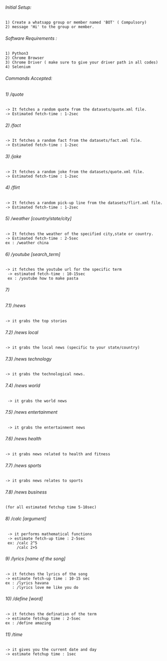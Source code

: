 
###### Initial Setup:
```
1) Create a whatsapp group or member named 'BOT' ( Compulsory)
2) message 'Hi' to the group or member.
```

###### Software Requirements :
```
1) Python3
2) Chrome Browser
3) Chrome Driver ( make sure to give your driver path in all codes)
4) Selenium
```

###### Commands Accepted:

###### 1) /quote 
```
-> It fetches a random quote from the datasets/quote.xml file.
-> Estimated fetch-time : 1-2sec
```

###### 2) /fact
```
-> It fetches a random fact from the datasets/fact.xml file.
-> Estimated fetch-time : 1-2sec
```

###### 3) /joke
```
-> It fetches a random joke from the datasets/quote.xml file.
-> Estimated fetch-time : 1-2sec
```

###### 4) /flirt
```
-> It fetches a random pick-up line from the datasets/flirt.xml file.
-> Estimated fetch-time : 1-2sec
```

###### 5) /weather [country/state/city]
```
-> It fetches the weather of the specified city,state or country.
-> Estimated fetch-time : 2-5sec
ex : /weather china 
```

###### 6) /youtube [search_term]
```
-> it fetches the youtube url for the specific term
 -> estimated fetch-time : 10-15sec
 ex : /youtube how to make pasta
 ```
###### 7) 
######  7.1) /news
 ```-> it grabs the top stories ```
######  7.2) /news local
 ```-> it grabs the local news (specific to your state/country)```
######  7.3) /news technology
 ```-> it grabs the technological news.```
######  7.4) /news world
``` -> it grabs the world news```
######  7.5) /news entertainment
``` -> it grabs the entertainment news```
######  7.6) /news health
 ```-> it grabs news related to health and fitness```
 ######  7.7) /news sports
 ```-> it grabs news relates to sports```
######  7.8) /news business
 ```-> it grabs news related to business
 (for all estimated fetchup time 5-10sec)
``` 
######  8) /calc [argument]
```
 -> it performs mathematical functions
 -> estimate fetch-up time : 2-5sec
 ex: /calc 2^5  
     /calc 2+5
 ```
 
######  9) /lyrics [name of the song]
 ```
 -> it fetches the lyrics of the song
 -> estimate fetch-up time : 10-15 sec
 ex : /lyrics havana
    : /lyrics love me like you do
 ```
 
###### 10) /define [word]
 ```
 -> it fetches the defination of the term
 -> estimate fetchup time : 2-5sec
 ex : /define amazing
 ```
 
 ###### 11) /time
 ```
 -> it gives you the current date and day
 -> estimate fetchup time : 1sec
 ```
 
 
 
